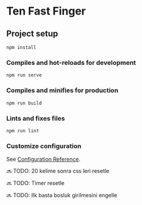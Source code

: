 # Ten Fast Finger

## Project setup
```
npm install
```

### Compiles and hot-reloads for development
```
npm run serve
```

### Compiles and minifies for production
```
npm run build
```

### Lints and fixes files
```
npm run lint
```

### Customize configuration
See [Configuration Reference](https://cli.vuejs.org/config/).

🔜 TODO: 20 kelime sonra css leri resetle

🔜 TODO: Timer resetle

🔜 TODO: Ilk basta bosluk girilmesini engelle
 
